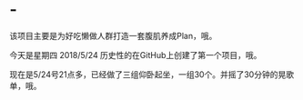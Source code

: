 # -
该项目主要是为好吃懒做人群打造一套腹肌养成Plan，哦。


今天是星期四 2018/5/24 历史性的在GitHub上创建了第一个项目，哦。

现在是5/24号21点多，已经做了三组仰卧起坐，一组30个。并摇了30分钟的晃歌单，哦。
